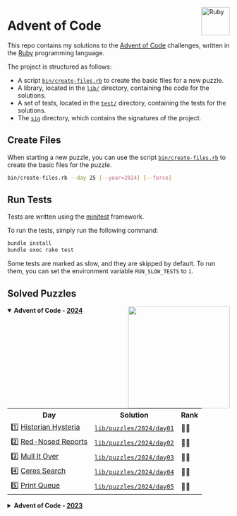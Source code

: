 <a href="https://www.ruby-lang.org"><img src="https://s3.cdalvaro.io/github.com/cdalvaro/advent-of-code/RubyLang.png" alt="Ruby" width="64px" align="right"/></a>

# Advent of Code

This repo contains my solutions to the [Advent of Code](https://adventofcode.com) challenges, written in
the [Ruby](https://www.ruby-lang.org) programming language.

The project is structured as follows:

- A script [`bin/create-files.rb`](bin/create-files.rb) to create the basic files for a new puzzle.
- A library, located in the [`lib/`](lib) directory, containing the code for the solutions.
- A set of tests, located in the [`test/`](test) directory, containing the tests for the solutions.
- The [`sig`](sig) directory, which contains the signatures of the project.

## Create Files

When starting a new puzzle, you can use the script [`bin/create-files.rb`](bin/create-files.rb) to create the basic files for the puzzle.

```bash
bin/create-files.rb --day 25 [--year=2024] [--force]
```

## Run Tests

Tests are written using the [minitest](https://github.com/minitest/minitest) framework.

To run the tests, simply run the following command:

```bash
bundle install
bundle exec rake test
```

Some tests are marked as slow, and they are skipped by default. To run them, you can set the environment variable `RUN_SLOW_TESTS` to `1`.

## Solved Puzzles

<a href="https://www.ruby-lang.org"><img src="https://s3.cdalvaro.io/github.com/cdalvaro/advent-of-code/Holly.png" width="230px" align="right"/></a>

<details open>
  <summary><b>Advent of Code - <a href="https://adventofcode.com/2024">2024</a></b></summary>
  <p>
  <table>
    <tr>
      <th>Day</th>
      <th>Solution</th>
      <th>Rank</th>
    </tr>
    <tr>
      <td>1️⃣ <a href="https://adventofcode.com/2024/day/1">Historian Hysteria</a></td>
      <td><a href="lib/puzzles/2024/day01"><code>lib/puzzles/2024/day01</code></a></td>
      <td>🌟🌟</td>
    </tr>
    <tr>
      <td>2️⃣ <a href="https://adventofcode.com/2024/day/2">Red-Nosed Reports</a></td>
      <td><a href="lib/puzzles/2024/day02"><code>lib/puzzles/2024/day02</code></a></td>
      <td>🌟🌟</td>
    </tr>
    <tr>
      <td>3️⃣ <a href="https://adventofcode.com/2024/day/3">Mull It Over</a></td>
      <td><a href="lib/puzzles/2024/day03"><code>lib/puzzles/2024/day03</code></a></td>
      <td>🌟🌟</td>
    </tr>
    <tr>
      <td>4️⃣ <a href="https://adventofcode.com/2024/day/4">Ceres Search</a></td>
      <td><a href="lib/puzzles/2024/day04"><code>lib/puzzles/2024/day04</code></a></td>
      <td>🌟🌟</td>
    </tr>
    <tr>
      <td>5️⃣ <a href="https://adventofcode.com/2024/day/5">Print Queue</a></td>
      <td><a href="lib/puzzles/2024/day05"><code>lib/puzzles/2024/day05</code></a></td>
      <td>🌟🌟</td>
    </tr>
  </table>
</details>

<details>
  <summary><b>Advent of Code - <a href="https://adventofcode.com/2023">2023</a></b></summary>
  <p>
  <table>
    <tr>
      <th>Day</th>
      <th>Solution</th>
      <th>Rank</th>
    </tr>
    <tr>
      <td>1️⃣ <a href="https://adventofcode.com/2023/day/1">Trebuchet?!</a></td>
      <td><a href="lib/puzzles/2023/day01"><code>lib/puzzles/2023/day01</code></a></td>
      <td>🌟🌟</td>
    </tr>
    <tr>
      <td>2️⃣ <a href="https://adventofcode.com/2023/day/2">Cube Conundrum</a></td>
      <td><a href="lib/puzzles/2023/day02"><code>lib/puzzles/2023/day02</code></a></td>
      <td>🌟🌟</td>
    </tr>
    <tr>
      <td>3️⃣ <a href="https://adventofcode.com/2023/day/3">Gear Ratios</a></td>
      <td><a href="lib/puzzles/2023/day03"><code>lib/puzzles/2023/day03</code></a></td>
      <td>🌟🌟</td>
    </tr>
    <tr>
      <td>4️⃣ <a href="https://adventofcode.com/2023/day/4">Scratchcards</a></td>
      <td><a href="lib/puzzles/2023/day04"><code>lib/puzzles/2023/day04</code></a></td>
      <td>🌟🌟</td>
    </tr>
    <tr>
      <td>5️⃣ <a href="https://adventofcode.com/2023/day/5">If You Give A Seed A Fertilizer</a></td>
      <td><a href="lib/puzzles/2023/day05"><code>lib/puzzles/2023/day05</code></a></td>
      <td>🌟🌟</td>
    </tr>
    <tr>
      <td>6️⃣ <a href="https://adventofcode.com/2023/day/6">Wait For It</a></td>
      <td><a href="lib/puzzles/2023/day06"><code>lib/puzzles/2023/day06</code></a></td>
      <td>🌟🌟</td>
    </tr>
    <tr>
      <td>7️⃣ <a href="https://adventofcode.com/2023/day/7">Camel Cards</a></td>
      <td><a href="lib/puzzles/2023/day07"><code>lib/puzzles/2023/day07</code></a></td>
      <td>🌟🌟</td>
    </tr>
    <tr>
      <td>8️⃣ <a href="https://adventofcode.com/2023/day/8">Haunted Wasteland</a></td>
      <td><a href="lib/puzzles/2023/day08"><code>lib/puzzles/2023/day08</code></a></td>
      <td>🌟🌟</td>
    </tr>
    <tr>
      <td>9️⃣ <a href="https://adventofcode.com/2023/day/9">Mirage Maintenance</a></td>
      <td><a href="lib/puzzles/2023/day09"><code>lib/puzzles/2023/day09</code></a></td>
      <td>🌟🌟</td>
    </tr>
    <tr>
      <td>1️⃣0️⃣ <a href="https://adventofcode.com/2023/day/10">The Great Escape</a></td>
      <td><a href="lib/puzzles/2023/day10"><code>lib/puzzles/2023/day10</code></a></td>
      <td>🌟🌟</td>
    </tr>
    <tr>
      <td>1️⃣1️⃣ <a href="https://adventofcode.com/2023/day/11">Cosmic Expansion</a></td>
      <td><a href="lib/puzzles/2023/day11"><code>lib/puzzles/2023/day11</code></a></td>
      <td>🌟🌟</td>
    </tr>
  </table>
</details>
